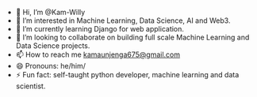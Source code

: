 - 👋 Hi, I’m @Kam-Willy
- 👀 I’m interested in Machine Learning, Data Science, AI and Web3.
- 🌱 I’m currently learning Django for web application.
- 💞️ I’m looking to collaborate on building full scale Machine Learning and Data Science projects.
- 📫 How to reach me kamaunjenga675@gmail.com
- 😄 Pronouns: he/him/
- ⚡ Fun fact: self-taught python developer, machine learning and data scientist.

<!---
Kam-Willy/Kam-Willy is a ✨ special ✨ repository because its `README.md` (this file) appears on your GitHub profile.
You can click the Preview link to take a look at your changes.
--->
